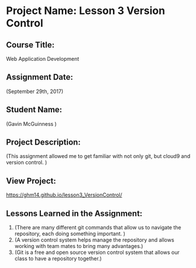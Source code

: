 # Project Name:  Lesson 3 Version Control


## Course Title:
Web Application Development

## Assignment Date:  
(September 29th, 2017)

## Student Name:  
(Gavin McGuinness )

## Project Description:
(This assignment allowed me to get familiar with not only git, but cloud9 and version control. )

## View Project: 
https://ghm14.github.io/lesson3_VersionControl/

## Lessons Learned in the Assignment:
1. (There are many different git commands that allow us to navigate the repository, each doing something important. )
2. (A version control system helps manage the repository and allows working with team mates to bring many advantages.)
3. (Git is a free and open source version control system that allows our class to have a repository together.)

